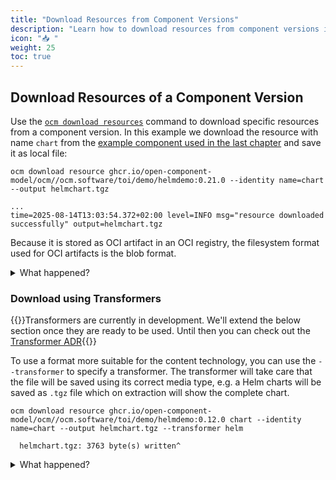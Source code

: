 ```yaml
---
title: "Download Resources from Component Versions"
description: "Learn how to download resources from component versions in OCM."
icon: "📥 "
weight: 25
toc: true
---
```


## Download Resources of a Component Version

Use the [`ocm download resources`](/docs/reference/ocm-cli/ocm-download-resource/) command to download specific resources from a component version. In this example we download the resource with name `chart` from the [example component used in the last chapter](/docs/getting-started/ocm-cli/display-and-examine-component-versions/#get-and-examine-component-versions) and save it as local file:

```shell
ocm download resource ghcr.io/open-component-model/ocm//ocm.software/toi/demo/helmdemo:0.21.0 --identity name=chart --output helmchart.tgz
```

```shell
...
time=2025-08-14T13:03:54.372+02:00 level=INFO msg="resource downloaded successfully" output=helmchart.tgz
```

Because it is stored as OCI artifact in an OCI registry, the filesystem format used for OCI artifacts is the blob format.

<details><summary>What happened?</summary>

The file `helmchart.tgz` was downloaded.

```shell
tar xvf helmchart.tgz
```

```shell
blobs/sha256/ea8e5b44cd1aff1f3d9377d169ad795be20fbfcd58475a62341ed8fb74d4788c
blobs/sha256/8702d8d550075e410f3aae545d1191df9e5ab8747e5c5a8eda5ed834fd135366
blobs/sha256/8ab41f82c9a28535f1add8ffbcd6d625a19ece63c4e921f9c8358820019d1ec2
index.json
oci-layout
```

{{<callout context="caution" title="Under Construction">}}The file permissions and ownership may not be preserved when extracting the archive. This needs to be fixed. Currently you have to add at least read permissions to continue: `chmod +r index.json`{{</callout>}}

```shell
jq . index.json
```

```json
{
  "schemaVersion": 2,
  "manifests": [
    {
      "mediaType": "application/vnd.oci.image.manifest.v1+json",
      "digest": "sha256:8ab41f82c9a28535f1add8ffbcd6d625a19ece63c4e921f9c8358820019d1ec2",
      "size": 410,
      "annotations": {
        "org.opencontainers.image.ref.name": "ghcr.io/open-component-model/ocm/ocm.software/toi/demo/helmdemo/echoserver:0.1.0@sha256:8ab41f82c9a28535f1add8ffbcd6d625a19ece63c4e921f9c8358820019d1ec2"
      }
    }
  ]
}
```

</details>

### Download using Transformers

{{<callout context="caution" title="Under Construction">}}Transformers are currently in development. We'll extend the below section once they are ready to be used. Until then you can check out the [Transformer ADR](https://github.com/open-component-model/open-component-model/blob/main/docs/adr/0005_transformation.md){{</callout>}}

To use a format more suitable for the content technology, you can use the `--transformer` to specify a transformer. The transformer will take care that the file will be saved using its correct media type, e.g. a Helm charts will be saved as `.tgz` file which on extraction will show the complete chart.

```shell
ocm download resource ghcr.io/open-component-model/ocm//ocm.software/toi/demo/helmdemo:0.12.0 chart --identity name=chart --output helmchart.tgz --transformer helm
```

```shell
  helmchart.tgz: 3763 byte(s) written^
```

<details><summary>What happened?</summary>

The downloaded archive is now a regular Helm Chart archive:

```shell
tar tvf helmchart.tgz
```

```shell
  -rw-r--r--  0 0      0         136 Jul 19 16:32 echoserver/Chart.yaml
  -rw-r--r--  0 0      0        1842 Jul 19 16:32 echoserver/values.yaml
  -rw-r--r--  0 0      0        1755 Jul 19 16:32 echoserver/templates/NOTES.txt
  -rw-r--r--  0 0      0        1802 Jul 19 16:32 echoserver/templates/_helpers.tpl
  -rw-r--r--  0 0      0        1848 Jul 19 16:32 echoserver/templates/deployment.yaml
  -rw-r--r--  0 0      0         922 Jul 19 16:32 echoserver/templates/hpa.yaml
  -rw-r--r--  0 0      0        2083 Jul 19 16:32 echoserver/templates/ingress.yaml
  -rw-r--r--  0 0      0         367 Jul 19 16:32 echoserver/templates/service.yaml
  -rw-r--r--  0 0      0         324 Jul 19 16:32 echoserver/templates/serviceaccount.yaml
  -rw-r--r--  0 0      0         385 Jul 19 16:32 echoserver/templates/tests/test-connection.yaml
  -rw-r--r--  0 0      0         349 Jul 19 16:32 echoserver/.helmignore
```

</details>
